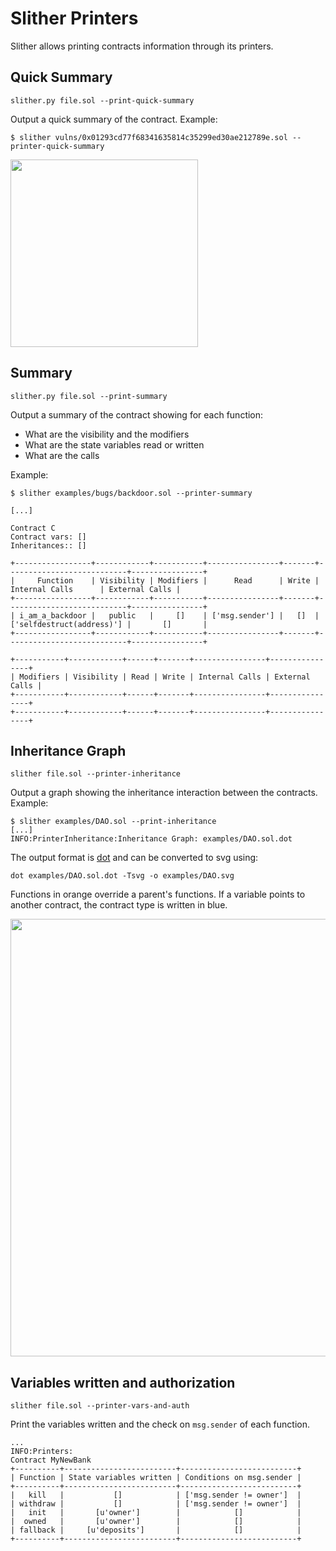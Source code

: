 # Slither Printers

Slither allows printing contracts information through its printers.

## Quick Summary
`slither.py file.sol --print-quick-summary`

Output a quick summary of the contract.
Example:
```
$ slither vulns/0x01293cd77f68341635814c35299ed30ae212789e.sol --printer-quick-summary
```
<img src="imgs/quick-summary.png" width="300">

## Summary
`slither.py file.sol --print-summary`

Output a summary of the contract showing for each function:
- What are the visibility and the modifiers 
- What are the state variables read or written
- What are the calls

Example:
```
$ slither examples/bugs/backdoor.sol --printer-summary
```
```
[...]

Contract C
Contract vars: []
Inheritances:: []
 
+-----------------+------------+-----------+----------------+-------+---------------------------+----------------+
|     Function    | Visibility | Modifiers |      Read      | Write |       Internal Calls      | External Calls |
+-----------------+------------+-----------+----------------+-------+---------------------------+----------------+
| i_am_a_backdoor |   public   |     []    | ['msg.sender'] |   []  | ['selfdestruct(address)'] |       []       |
+-----------------+------------+-----------+----------------+-------+---------------------------+----------------+

+-----------+------------+------+-------+----------------+----------------+
| Modifiers | Visibility | Read | Write | Internal Calls | External Calls |
+-----------+------------+------+-------+----------------+----------------+
+-----------+------------+------+-------+----------------+----------------+
```

## Inheritance Graph
`slither file.sol --printer-inheritance`

Output a graph showing the inheritance interaction between the contracts.
Example:
```
$ slither examples/DAO.sol --print-inheritance
[...]
INFO:PrinterInheritance:Inheritance Graph: examples/DAO.sol.dot
```

The output format is [dot](https://www.graphviz.org/) and can be converted to svg using:
```
dot examples/DAO.sol.dot -Tsvg -o examples/DAO.svg 
```

Functions in orange override a parent's functions. If a variable points to another contract, the contract type is written in blue.

<img src="imgs/DAO.svg" width="700">


## Variables written and authorization
`slither file.sol --printer-vars-and-auth`

Print the variables written and the check on `msg.sender` of each function.
```
...
INFO:Printers:
Contract MyNewBank
+----------+-------------------------+--------------------------+
| Function | State variables written | Conditions on msg.sender |
+----------+-------------------------+--------------------------+
|   kill   |           []            | ['msg.sender != owner']  |
| withdraw |           []            | ['msg.sender != owner']  |
|   init   |       [u'owner']        |            []            |
|  owned   |       [u'owner']        |            []            |
| fallback |     [u'deposits']       |            []            |
+----------+-------------------------+--------------------------+
```


